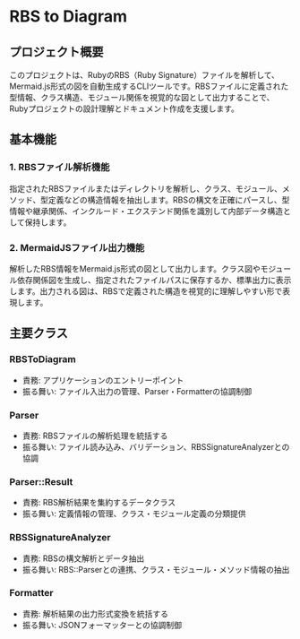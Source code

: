# RBS to Diagram


## プロジェクト概要

このプロジェクトは、RubyのRBS（Ruby Signature）ファイルを解析して、Mermaid.js形式の図を自動生成するCLIツールです。RBSファイルに定義された型情報、クラス構造、モジュール関係を視覚的な図として出力することで、Rubyプロジェクトの設計理解とドキュメント作成を支援します。

## 基本機能

### 1. RBSファイル解析機能
指定されたRBSファイルまたはディレクトリを解析し、クラス、モジュール、メソッド、型定義などの構造情報を抽出します。RBSの構文を正確にパースし、型情報や継承関係、インクルード・エクステンド関係を識別して内部データ構造として保持します。

### 2. MermaidJSファイル出力機能
解析したRBS情報をMermaid.js形式の図として出力します。クラス図やモジュール依存関係図を生成し、指定されたファイルパスに保存するか、標準出力に表示します。出力される図は、RBSで定義された構造を視覚的に理解しやすい形で表現します。

## 主要クラス

### RBSToDiagram
- 責務: アプリケーションのエントリーポイント
- 振る舞い: ファイル入出力の管理、Parser・Formatterの協調制御

### Parser
- 責務: RBSファイルの解析処理を統括する
- 振る舞い: ファイル読み込み、バリデーション、RBSSignatureAnalyzerとの協調

### Parser::Result
- 責務: RBS解析結果を集約するデータクラス
- 振る舞い: 定義情報の管理、クラス・モジュール定義の分類提供

### RBSSignatureAnalyzer
- 責務: RBSの構文解析とデータ抽出
- 振る舞い: RBS::Parserとの連携、クラス・モジュール・メソッド情報の抽出

### Formatter
- 責務: 解析結果の出力形式変換を統括する
- 振る舞い: JSONフォーマッターとの協調制御
